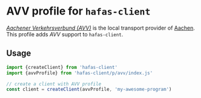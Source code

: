 # AVV profile for `hafas-client`

[*Aachener Verkehrsverbund (AVV)*](https://de.wikipedia.org/wiki/Aachener_Verkehrsverbund) is the local transport provider of [Aachen](https://en.wikipedia.org/wiki/Aachen). This profile adds *AVV* support to `hafas-client`.

## Usage

```js
import {createClient} from 'hafas-client'
import {avvProfile} from 'hafas-client/p/avv/index.js'

// create a client with AVV profile
const client = createClient(avvProfile, 'my-awesome-program')
```
